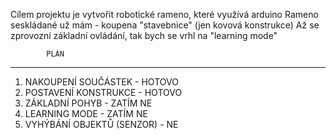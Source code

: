 Cílem projektu je vytvořit robotické rameno, které využívá arduino
Rameno seskládané už mám - koupena "stavebnice" (jen kovová konstrukce)
Až se zprovozní základní ovládání, tak bych se vrhl na "learning mode"


            PLÁN
-----------------------------------------------------------------
1. NAKOUPENÍ SOUČÁSTEK - HOTOVO 
2. POSTAVENÍ KONSTRUKCE - HOTOVO
3. ZÁKLADNÍ POHYB - ZATÍM NE
4. LEARNING MODE - ZATÍM NE
5. VYHÝBÁNÍ OBJEKTŮ (SENZOR) - NE
